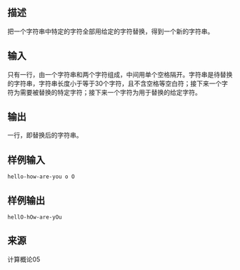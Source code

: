 ## 描述


把一个字符串中特定的字符全部用给定的字符替换，得到一个新的字符串。

## 输入


只有一行，由一个字符串和两个字符组成，中间用单个空格隔开。字符串是待替换的字符串，字符串长度小于等于30个字符，且不含空格等空白符；接下来一个字符为需要被替换的特定字符；接下来一个字符为用于替换的给定字符。

## 输出


一行，即替换后的字符串。

## 样例输入


```
hello-how-are-you o O
```


## 样例输出


```
hellO-hOw-are-yOu
```


## 来源


计算概论05

